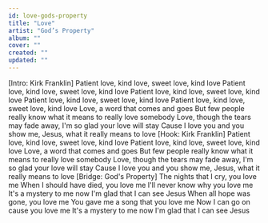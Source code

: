 ```yaml
---
id: love-gods-property
title: "Love"
artist: "God’s Property"
album: ""
cover: ""
created: ""
updated: ""
---
```


[Intro: Kirk Franklin]
Patient love, kind love, sweet love, kind love
Patient love, kind love, sweet love, kind love
Patient love, kind love, sweet love, kind love
Patient love, kind love, sweet love, kind love
Patient love, kind love, sweet love, kind love
Love, a word that comes and goes
But few people really know what it means to really love somebody
Love, though the tears may fade away, I'm so glad your love will stay
Cause I love you and you show me, Jesus, what it really means to love
[Hook: Kirk Franklin]
Patient love, kind love, sweet love, kind love
Patient love, kind love, sweet love, kind love
Love, a word that comes and goes
But few people really know what it means to really love somebody
Love, though the tears may fade away, I'm so glad your love will stay
Cause I love you and you show me, Jesus, what it really means to love
[Bridge: God's Property]
The nights that I cry, you love me
When I should have died, you love me
I'll never know why you love me
It's a mystery to me now I'm glad that I can see Jesus
When all hope was gone, you love me
You gave me a song that you love me
Now I can go on cause you love me
It's a mystery to me now I'm glad that I can see Jesus